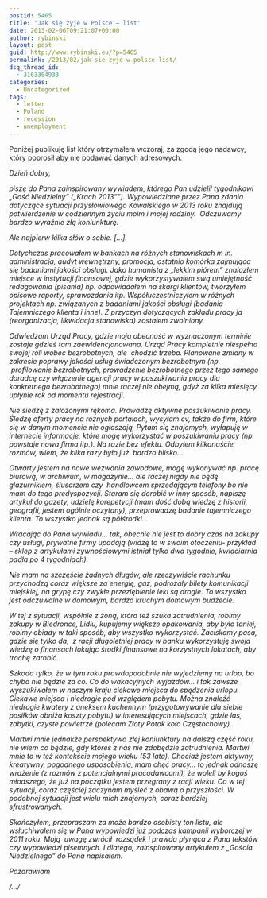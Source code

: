 ```yaml
---
postid: 5465
title: 'Jak się żyje w Polsce – list'
date: 2013-02-06T09:21:07+00:00
author: rybinski
layout: post
guid: http://www.rybinski.eu/?p=5465
permalink: /2013/02/jak-sie-zyje-w-polsce-list/
dsq_thread_id:
  - 3163304933
categories:
  - Uncategorized
tags:
  - letter
  - Poland
  - recession
  - unemployment
---
```

Poniżej publikuję list który otrzymałem wczoraj, za zgodą jego nadawcy, który poprosił aby nie podawać danych adresowych.

_Dzień dobry,_

_piszę do Pana zainspirowany wywiadem, którego Pan udzielił tygodnikowi „Gość Niedzielny” („Krach 2013””). Wypowiedziane przez Pana zdania dotyczące sytuacji przysłowiowego Kowalskiego w 2013 roku znajdują potwierdzenie w codziennym życiu moim i mojej rodziny.  Odczuwamy bardzo wyraźnie złą koniunkturę._

_Ale najpierw kilka słów o sobie. […]._

_Dotychczas pracowałem w bankach na różnych stanowiskach m in. administracja, audyt wewnętrzny, promocja, ostatnio komórka zajmująca się badaniami jakości obsługi. Jako humanista z „lekkim piórem” znalazłem miejsce w instytucji finansowej, gdzie wykorzystywałem swą umiejętność redagowania (pisania) np. odpowiadałem na skargi klientów, tworzyłem opisowe raporty, sprawozdania itp. Współuczestniczyłem w różnych projektach np. związanych z badaniami jakości obsługi (badania  Tajemniczego klienta i inne). Z przyczyn dotyczących zakładu pracy ja (reorganizacja, likwidacja stanowiska) zostałem zwolniony._

_Odwiedzam Urząd Pracy, gdzie moja obecność w wyznaczonym terminie zostaje gdzieś tam zaewidencjonowana. Urząd Pracy kompletnie niespełna swojej roli wobec bezrobotnych, ale  chodzić trzeba. Planowane zmiany w zakresie poprawy jakości usług świadczonym bezrobotnym (np.  profilowanie bezrobotnych, prowadzenie bezrobotnego przez tego samego doradcę czy włączenie agencji pracy w poszukiwania pracy dla konkretnego bezrobotnego) mnie raczej nie obejmą, gdyż za kilka miesięcy upłynie rok od momentu rejestracji._

_Nie siedzę z założonymi rękoma. Prowadzę aktywne poszukiwanie pracy. Śledzę oferty pracy na różnych portalach, wysyłam cv, także do firm, które się w danym momencie nie ogłaszają, Pytam się znajomych, wyłapuję w internecie informacje, które mogę wykorzystać w poszukiwaniu pracy (np. powstaje nowa firma itp.). Na razie bez efektu. Odbyłem kilkanaście rozmów, wiem, że kilka razy było już  bardzo blisko…_

_<!--more-->_

_Otwarty jestem na nowe wezwania zawodowe, mogę wykonywać np. pracę biurową, w archiwum, w magazynie… ale raczej nigdy nie będę glazurnikiem, ślusarzem czy  handlowcem sprzedającym telefony bo nie mam do tego predyspozycji. Staram się dorobić w inny sposób, napiszę artykuł do gazety, udzielę korepetycji (mam dość dobą wiedzę z historii, geografii, jestem ogólnie oczytany), przeprowadzę badanie tajemniczego klienta. To wszystko jednak są półśrodki…_

_Wracając do Pana wywiadu… tak, obecnie nie jest to dobry czas na zakupy czy usługi, prywatne firmy upadają (widzę to w swoim otoczeniu- przykład – sklep z artykułami żywnościowymi istniał tylko dwa tygodnie, kwiaciarnia padła po 4 tygodniach)._

_Nie mam na szczęście żadnych długów, ale rzeczywiście rachunku przychodzą coraz większe za energię, gaz, podrożały bilety komunikacji miejskiej, na grypę czy zwykłe przeziębienie leki są drogie. To wszystko jest odczuwalne w domowym, bardzo kruchym domowym budżecie._

_W tej z sytuacji, wspólnie z żoną, która też szuka zatrudnienia, robimy zakupy w Biedronce, Lidlu, kupujemy większe opakowania, aby było taniej, robimy obiady w taki sposób, aby wszystko wykorzystać. Zaciskamy pasa, gdzie się tylko da,  z racji długoletniej pracy w banku wykorzystuję swoja wiedzę o finansach lokując środki finansowe na korzystnych lokatach, aby trochę zarobić._

_Szkoda tylko, że w tym roku prawdopodobnie nie wyjedziemy na urlop, bo chyba nie będzie za co. Co do wakacyjnych wyjazdów… i tak zawsze wyszukiwałem w naszym kraju ciekawe miejsca do spędzenia urlopu. Ciekawe miejsca i niedrogie pod względem pobytu. Można znaleźć niedrogie kwatery z aneksem kuchennym (przygotowywanie dla siebie posiłków obniża koszty pobytu) w interesujących miejscach, gdzie las, zabytki, czyste powietrze (polecam Złoty Potok koło Częstochowy)._

_Martwi mnie jednakże perspektywa złej koniunktury na dalszą część roku, nie wiem co będzie, gdy któreś z nas nie zdobędzie zatrudnienia. Martwi mnie to w też kontekście mojego wieku (53 lata). Chociaż jestem aktywny, kreatywny, pogodnego usposobienia, mam chęć pracy… to jednak odnoszę wrażenie (z rozmów z potencjalnymi pracodawcami), że woleli by kogoś młodszego, że już na początku jestem przegrany z racji wieku. Co w tej sytuacji, coraz częściej zaczynam myśleć z obawą o przyszłości. W podobnej sytuacji jest wielu mich znajomych, coraz bardziej sfrustrowanych._

_Skończyłem, przepraszam za może bardzo osobisty ton listu, ale wsłuchiwałem się w Pana wypowiedzi już podczas kampanii wyborczej w 2011 roku. Moją  uwagę zwrócił  rozsądek i prawda płynąca z Pana tekstów czy wypowiedzi pisemnych. I dlatego, zainspirowany artykułem z „Gościa Niedzielnego” do Pana napisałem._

_Pozdrawiam_

_/…/_
